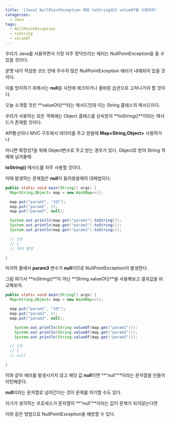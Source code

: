 ```yaml
---
title: '[Java] NullPointException 예방 toString보단 valueOf를 사용하자'
categories:
  - Java
tags:
  - NullPointException
  - toString
  - valueOf
---
```


우리가 Java를 사용하면서 가장 자주 맞닥뜨리는 에러는 NullPointException을 들 수 있을 것이다.

분명 내가 작성한 코드 안에 무수히 많은 NullPointException 에러가 내재되어 있을 것이다.

이를 방지하기 위해서는 **null**을 사전에 체크하거나 올바른 습관으로 고쳐나가야 할 것이다.

오늘 소개할 것은 **valueOf()**라는 메서드인데 이는 String 클래스의 메서드이다.

우리가 사용하는 모든 객체에는 Object 클래스를 상속받아 **toString()**이라는 메서드가 존재할 것이다.

API통신이나 MVC 구조에서 데이터를 주고 받을때 **Map<String,Object>** 사용하거나

아니면 확장성?을 위해 Object변수로 주고 받는 경우가 있다. Object로 받아 String 객체에 넘겨줄때

**toString()** 메서드를 자주 사용할 것이다.

이때 발생하는 문제점은 **null**이 들어왔을때의 대체법이다.

```java
public static void main(String[] args) {
  Map<String,Object> map = new HashMap<>();

  map.put("param1", "1번");
  map.put("param2", 1);
  map.put("param3", null);

  System.out.println(map.get("param1").toString());
  System.out.println(map.get("param2").toString());
  System.out.println(map.get("param3").toString());

  // 1번
  // 1
  // 에러 발생

}
```

마지막 줄에서 **param3** 변수가 **null**이므로 NullPointException이 발생한다.

그럼 여기서 **toString()**이 아닌 **String.valueOf()**을 사용해보고 결과값을 비교해보자.

```java
public static void main(String[] args) {
  Map<String,Object> map = new HashMap<>();

  map.put("param1", "1번");
  map.put("param2", 1);
  map.put("param3", null);

    System.out.println(String.valueOf(map.get("param1")));
    System.out.println(String.valueOf(map.get("param2")));
    System.out.println(String.valueOf(map.get("param3")));

  // 1번
  // 1
  // null

}
```

이와 같이 에러를 발생시키지 않고 해당 값 **null**이면 **"null"**이라는 문자열을 만들어 리턴해준다.

**null**이라는 문자열로 넘어간다는 것이 문제를 야기할 수도 있다.

자기가 생각하는 프로세스가 문자열이 **"null"**이라는 값이 문제가 되지않는다면

이와 같은 방법으로 NullPointException을 예방할 수 있다.
